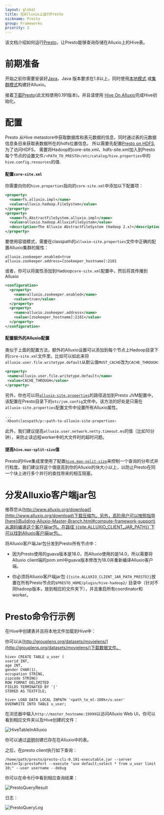 ```yaml
---
layout: global
title: 在Alluxio上运行Presto
nickname: Presto
group: Frameworks
priority: 2
---
```


该文档介绍如何运行[Presto](https://prestodb.io/)，让Presto能够查询存储在Alluxio上的Hive表。

# 前期准备

开始之前你需要安装好[Java](Java-Setup.html)，Java 版本要求在1.8以上，同时使用[本地模式](Running-Alluxio-Locally.html)
或[集群模式](Running-Alluxio-on-a-Cluster.html)构建好Alluxio。

接着[下载Presto](https://repo1.maven.org/maven2/com/facebook/presto/presto-server/)(此文档使用0.191版本)。并且请使用
[Hive On Alluxio](Running-Hive-with-Alluxio.html)完成Hive初始化。

# 配置

Presto 从Hive metastore中获取数据库和表元数据的信息，同时通过表的元数据信息条目来获取表数据所在的hdfs位置信息。
所以需要先配置[Presto on HDFS](https://prestodb.io/docs/current/installation/deployment.html),为了访问HDFS，
需要将Hadoop的core-site.xml、hdfs-site.xml加入到Presto每个节点的设置文件`/<PATH_TO_PRESTO>/etc/catalog/hive.properties`中的`hive.config.resources`的值.

#### 配置`core-site.xml`

你需要向你的`hive.properties`指向的`core-site.xml`中添加以下配置项：

```xml
<property>
  <name>fs.alluxio.impl</name>
  <value>alluxio.hadoop.FileSystem</value>
</property>
<property>
  <name>fs.AbstractFileSystem.alluxio.impl</name>
  <value>alluxio.hadoop.AlluxioFileSystem</value>
  <description>The Alluxio AbstractFileSystem (Hadoop 2.x)</description>
</property>
```

要使用容错模式，需要在classpath的`alluxio-site.properties`文件中正确的配置Alluxio集群的属性：

```properties
alluxio.zookeeper.enabled=true
alluxio.zookeeper.address=[zookeeper_hostname]:2181
```

或者，你可以将属性添加到Hadoop`core-site.xml`配置中，然后将其传播到Alluxio

```xml
<configuration>
  <property>
    <name>alluxio.zookeeper.enabled</name>
    <value>true</value>
  </property>
  <property>
    <name>alluxio.zookeeper.address</name>
    <value>[zookeeper_hostname]:2181</value>
  </property>
</configuration>
```

#### 配置额外的Alluxio配置

类似于上面的配置方法，额外的Alluxio设置可以添加到每个节点上Hadoop目录下的`core-site.xml`文件里。比如可以如此来将`alluxio.user.file.writetype.default`从默认值`MUST_CACHE`改为`CACHE_THROUGH`:

```xml
<property>
 <name>alluxio.user.file.writetype.default</name>
 <value>CACHE_THROUGH</value>
</property>
```

另外，你也可以将[`alluxio-site.properties`](Configuration-Settings.html)的路径追加到Presto JVM配置中，该配置在Presto目录下的`etc/jvm.config`文件中。该方法的好处是只需在`alluxio-site.properties`配置文件中设置所有Alluxio属性。

```bash
...
-Xbootclasspath/p:<path-to-alluxio-site-properties>
```

此外，我们建议提高`alluxio.user.network.netty.timeout.ms`的值（比如10分钟），来防止读远程worker中的大文件时的超时问题。

#### 提高`hive.max-split-size`值

Presto的Hive集成里使用了配置[`hive.max-split-size`](https://teradata.github.io/presto/docs/141t/connector/hive.html)来控制一个查询的分布式并行粒度。我们建议将这个值提高到你的Alluxio的块大小以上，以防止Presto在同一个块上进行多个并行的查找带来的相互阻塞。

# 分发Alluxio客户端jar包

推荐您从[http://www.alluxio.org/download](http://www.alluxio.org/download)下载压缩包。另外，高阶用户可以按照指导[here](Building-Alluxio-Master-Branch.html#compute-framework-support)从源码编译这个客户端jar包。在路径`{{site.ALLUXIO_CLIENT_JAR_PATH}}`下可以找到Alluxio客户端jar包。

将Alluxio客户端Jar包分发到Presto所有节点中：
- 因为Presto使用的guava版本是18.0，而Alluxio使用的是14.0，所以需要将Alluxio client端的pom.xml中guava版本修改为18.0并重新编译Alluxio客户端。

- 你必须将Alluxio客户端jar包 `{{site.ALLUXIO_CLIENT_JAR_PATH_PRESTO}}`放置在所有Presto节点的`$PRESTO_HOME/plugin/hive-hadoop2/`
目录中（针对不同hadoop版本，放到相应的文件夹下），并且重启所有coordinator和worker。

# Presto命令行示例

在Hive中创建表并且将本地文件加载到Hive中：

你可以从[http://grouplens.org/datasets/movielens/](http://grouplens.org/datasets/movielens/)下载数据文件。

```
hive> CREATE TABLE u_user (
userid INT,
age INT,
gender CHAR(1),
occupation STRING,
zipcode STRING)
ROW FORMAT DELIMITED
FIELDS TERMINATED BY '|'
STORED AS TEXTFILE;

hive> LOAD DATA LOCAL INPATH '<path_to_ml-100k>/u.user'
OVERWRITE INTO TABLE u_user;
```

在浏览器中输入`http://master_hostname:19999`以访问Alluxio Web UI，你可以看到相应文件夹以及Hive创建的文件：

![HiveTableInAlluxio]({{site.data.img.screenshot_presto_table_in_alluxio}})

你可以通过[说明](Running-Hive-with-Alluxio.html#create-new-tables-from-files-in-alluxio)创建已存在在Alluxio中的表。

之后，在presto client执行如下查询：

```
/home/path/presto/presto-cli-0.191-executable.jar --server masterIp:prestoPort --execute "use default;select * from u_user limit 10;" --user username --debug
```

你可以在命令行中看到相应查询结果：

![PrestoQueryResult]({{site.data.img.screenshot_presto_query_result}})

日志：

![PrestoQueryLog]({{site.data.img.screenshot_presto_query_log}})
